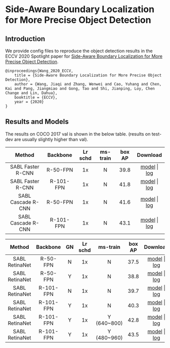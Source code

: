 # Side-Aware Boundary Localization for More Precise Object Detection

## Introduction

We provide config files to reproduce the object detection results in the ECCV 2020 Spotlight paper for [Side-Aware Boundary Localization for More Precise Object Detection](https://arxiv.org/abs/1912.04260).

```
@inproceedings{Wang_2020_ECCV,
    title = {Side-Aware Boundary Localization for More Precise Object Detection},
    author = {Wang, Jiaqi and Zhang, Wenwei and Cao, Yuhang and Chen, Kai and Pang, Jiangmiao and Gong, Tao and Shi, Jianping, Loy, Chen Change and Lin, Dahua},
    booktitle = {ECCV},
    year = {2020}
}
```

## Results and Models

The results on COCO 2017 val is shown in the below table. (results on test-dev are usually slightly higher than val).


|       Method       | Backbone  | Lr schd | ms-train | box AP |                                                                                                                                                        Download                                                                                                                                                         |
| :----------------: | :-------: | :-----: | :------: | :----: | :---------------------------------------------------------------------------------------------------------------------------------------------------------------------------------------------------------------------------------------------------------------------------------------------------------------------: |
| SABL Faster R-CNN  | R-50-FPN  |   1x    |    N     |  39.8  |    [model](https://open-mmlab.s3.ap-northeast-2.amazonaws.com/mmdetection/v2.0/sabl/sabl_faster_rcnn_r50_fpn_1x_coco/sabl_faster_rcnn_r50_fpn_1x_coco-6e7fef5b.pth) &#124; [log](https://open-mmlab.s3.ap-northeast-2.amazonaws.com/mmdetection/v2.0/sabl/sabl_faster_rcnn_r50_fpn_1x_coco/20200819_171645.log.json)    |
| SABL Faster R-CNN  | R-101-FPN |   1x    |    N     |  41.8  |  [model](https://open-mmlab.s3.ap-northeast-2.amazonaws.com/mmdetection/v2.0/sabl/sabl_faster_rcnn_r101_fpn_1x_coco/sabl_faster_rcnn_r101_fpn_1x_coco-cf49b6a1.pth) &#124; [log](https://open-mmlab.s3.ap-northeast-2.amazonaws.com/mmdetection/v2.0/sabl/sabl_faster_rcnn_r101_fpn_1x_coco/20200819_172325.log.json)   |
| SABL Cascade R-CNN | R-50-FPN  |   1x    |    N     |  41.6  |  [model](https://open-mmlab.s3.ap-northeast-2.amazonaws.com/mmdetection/v2.0/sabl/sabl_cascade_rcnn_r50_fpn_1x_coco/sabl_cascade_rcnn_r50_fpn_1x_coco-b47dd570.pth) &#124; [log](https://open-mmlab.s3.ap-northeast-2.amazonaws.com/mmdetection/v2.0/sabl/sabl_cascade_rcnn_r50_fpn_1x_coco/20200819_171640.log.json)   |
| SABL Cascade R-CNN | R-101-FPN |   1x    |    N     |  43.1  | [model](https://open-mmlab.s3.ap-northeast-2.amazonaws.com/mmdetection/v2.0/sabl/sabl_cascade_rcnn_r101_fpn_1x_coco/sabl_cascade_rcnn_r101_fpn_1x_coco-22cd86a6.pth) &#124; [log](https://open-mmlab.s3.ap-northeast-2.amazonaws.com/mmdetection/v2.0/sabl/sabl_cascade_rcnn_r101_fpn_1x_coco/20200819_172617.log.json) |

|     Method     | Backbone  |  GN   | Lr schd |  ms-train   | box AP |                                                                                                                                                                         Download                                                                                                                                                                         |
| :------------: | :-------: | :---: | :-----: | :---------: | :----: | :------------------------------------------------------------------------------------------------------------------------------------------------------------------------------------------------------------------------------------------------------------------------------------------------------------------------------------------------------: |
| SABL RetinaNet | R-50-FPN  |   N   |   1x    |      N      |  37.5  |                       [model](https://open-mmlab.s3.ap-northeast-2.amazonaws.com/mmdetection/v2.0/sabl/sabl_retinanet_r50_fpn_1x_coco/sabl_retinanet_r50_fpn_1x_coco-ff40e8f4.pth) &#124; [log](https://open-mmlab.s3.ap-northeast-2.amazonaws.com/mmdetection/v2.0/sabl/sabl_retinanet_r50_fpn_1x_coco/20200818_164530.log.json)                        |
| SABL RetinaNet | R-50-FPN  |   Y   |   1x    |      N      |  38.8  |                   [model](https://open-mmlab.s3.ap-northeast-2.amazonaws.com/mmdetection/v2.0/sabl/sabl_retinanet_r50_fpn_gn_1x_coco/sabl_retinanet_r50_fpn_gn_1x_coco-ad2dbe82.pth) &#124; [log](https://open-mmlab.s3.ap-northeast-2.amazonaws.com/mmdetection/v2.0/sabl/sabl_retinanet_r50_fpn_gn_1x_coco/20200820_184643.log.json)                   |
| SABL RetinaNet | R-101-FPN |   N   |   1x    |      N      |  39.7  |                      [model](https://open-mmlab.s3.ap-northeast-2.amazonaws.com/mmdetection/v2.0/sabl/sabl_retinanet_r101_fpn_1x_coco/sabl_retinanet_r101_fpn_1x_coco-48c106ca.pth) &#124; [log](https://open-mmlab.s3.ap-northeast-2.amazonaws.com/mmdetection/v2.0/sabl/sabl_retinanet_r101_fpn_1x_coco/20200820_155238.log.json)                      |
| SABL RetinaNet | R-101-FPN |   Y   |   1x    |      N      |  40.3  |                 [model](https://open-mmlab.s3.ap-northeast-2.amazonaws.com/mmdetection/v2.0/sabl/sabl_retinanet_r101_fpn_gn_1x_coco/sabl_retinanet_r101_fpn_gn_1x_coco-bf1183c4.pth) &#124; [log](https://open-mmlab.s3.ap-northeast-2.amazonaws.com/mmdetection/v2.0/sabl/sabl_retinanet_r101_fpn_gn_1x_coco/20200820_160310.log.json)                  |
| SABL RetinaNet | R-101-FPN |   Y   |   1x    | Y (640~800) |  42.8  | [model](https://open-mmlab.s3.ap-northeast-2.amazonaws.com/mmdetection/v2.0/sabl/sabl_retinanet_r101_fpn_gn_2x_ms_640_800_coco/sabl_retinanet_r101_fpn_gn_2x_ms_640_800_coco-b54c988f.pth) &#124; [log](https://open-mmlab.s3.ap-northeast-2.amazonaws.com/mmdetection/v2.0/sabl/sabl_retinanet_r101_fpn_gn_2x_ms_640_800_coco/20200819_193625.log.json) |
| SABL RetinaNet | R-101-FPN |   Y   |   1x    | Y (480~960) |  43.5  | [model](https://open-mmlab.s3.ap-northeast-2.amazonaws.com/mmdetection/v2.0/sabl/sabl_retinanet_r101_fpn_gn_2x_ms_480_960_coco/sabl_retinanet_r101_fpn_gn_2x_ms_480_960_coco-21cbce7b.pth) &#124; [log](https://open-mmlab.s3.ap-northeast-2.amazonaws.com/mmdetection/v2.0/sabl/sabl_retinanet_r101_fpn_gn_2x_ms_480_960_coco/20200819_223557.log.json) |
